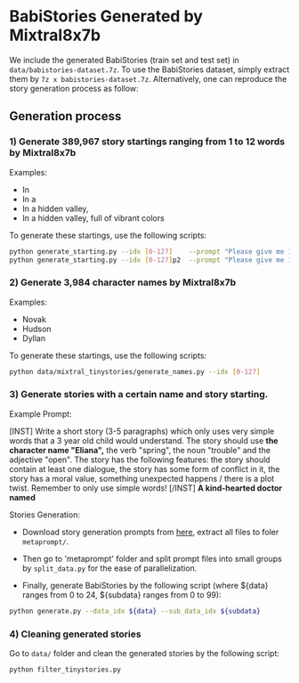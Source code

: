 # BabiStories Generated by Mixtral8x7b


We include the generated BabiStories (train set and test set) in `data/babistories-dataset.7z`. To use the BabiStories dataset, simply extract them by `7z x babistories-dataset.7z`. Alternatively, one can reproduce the story generation process as follow:

## Generation process 
### 1) Generate 389,967 story startings ranging from 1 to 12 words by Mixtral8x7b

Examples:
- In
- In a
- In a hidden valley,
- In a hidden valley, full of vibrant colors

<!-- We include the generated story startings in `data/allstartings.txt`. Alternatively, one can reproduce these startings (up to some randomness) by the following scripts: -->

To generate these startings, use the following scripts:

```sh
python generate_starting.py --idx [0-127]    --prompt "Please give me 100 ways to open children's story. Avoid repeated first words! Remember to only use simple words!"
python generate_starting.py --idx [0-127]p2  --prompt "Please give me 100 ways to open children's story. Remember to only use simple words!"
```


### 2) Generate 3,984 character names by Mixtral8x7b

Examples:
- Novak
- Hudson
- Dyllan

<!-- We include the generated character names in `data/allnames.txt`. Again one can reproduce these names by the followiing scripts: -->

To generate these startings, use the following scripts:
```sh
python data/mixtral_tinystories/generate_names.py --idx [0-127]
```


### 3) Generate stories with a certain name and story starting.

Example Prompt:

[INST] Write a short story (3-5 paragraphs) which only uses very simple words that a 3 year old child would understand. The story should use **the character name "Eliana",** the verb "spring", the noun "trouble" and the adjective "open". The story has the following features: the story should contain at least one dialogue, the story has some form of conflict in it, the story has a moral value, something unexpected happens / there is a plot twist. Remember to only use simple words! [/INST] **A kind-hearted doctor named**

Stories Generation: 

* Download story generation prompts from [here](https://huggingface.co/datasets/roneneldan/TinyStories/blob/main/TinyStories_all_data.tar.gz), extract all files to foler `metaprompt/`. 
* Then go to 'metaprompt' folder and split prompt files into small groups by `split_data.py` for the ease of parallelization. 

* Finally, generate BabiStories by the following script (where ${data} ranges from 0 to 24, ${subdata} ranges from 0 to 99): 
```sh
python generate.py --data_idx ${data} --sub_data_idx ${subdata} 
```

### 4) Cleaning generated stories

Go to `data/` folder and clean the generated stories by the following script:
```sh
python filter_tinystories.py
```

